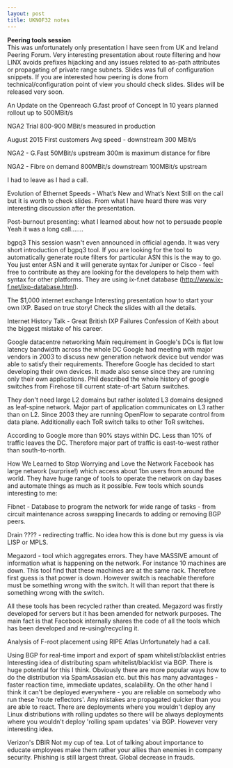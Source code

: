 ```yaml
---
layout: post
title: UKNOF32 notes
---
```


<b>Peering tools session</b><br>
This was unfortunately only presentation I have seen from UK and Ireland Peering Forum. Very interesting presentation about route filtering and how LINX avoids prefixes hijacking and any issues related to as-path attributes or propagating of private range subnets. Slides was full of configuration snippets. If you are interested how peering is done from technical/configuration point of view you should check slides. Slides will be released very soon.



An Update on the Openreach G.fast proof of Concept
In 10 years planned rollout up to 500MBit/s

NGA2 Trial
800-900 MBit/s measured in production

August 2015
First customers
Avg speed - downstream 300 MBit/s

NGA2 - G.Fast
50MBit/s upstream
300m is maximum distance for fibre

NGA2 - Fibre on demand
800MBit/s downstream
100MBit/s upstream

I had to leave as I had a call.

Evolution of Ethernet Speeds - What’s New and What’s Next
Still on the call but it is worth to check slides. From what I have heard there was very interesting discussion after the presentation.


Post-burnout presenting: what I learned about how not to persuade people
Yeah it was a long call.......

bgpq3
This session wasn't even announced in official agenda. It was very short introduction of bgpq3 tool. If you are looking for the tool to automatically generate route filters for particular ASN this is the way to go. You just enter ASN and it will generate syntax for Juniper or Cisco - feel free to contribute as they are looking for the developers to help them with syntax for other platforms. They are using ix-f.net database (http://www.ix-f.net/ixp-database.html). 

The $1,000 internet exchange
Interesting presentation how to start your own IXP. Based on true story! Check the slides with all the details.


Internet History Talk - Great British IXP Failures
Confession of Keith about the biggest mistake of his career. 


Google datacentre networking
Main requirement in Google's DCs is flat low latency bandwidth across the whole DC
Google had meeting with major vendors in 2003 to discuss new generation network device but vendor was able to satisfy their requirements. Therefore Google has decided to start developing their own devices. It made also sense since they are running only their own applications. Phil described the whole history of google switches from Firehose till current state-of-art Saturn switches. 

They don't need large L2 domains but rather isolated L3 domains designed as leaf-spine network. Major part of application communicates on L3 rather than on L2. Since 2003 they are running OpenFlow to separate control from data plane. Additionally each ToR switch talks to other ToR switches. 

According to Google more than 90% stays within DC. Less than 10% of traffic leaves the DC. Therefore major part of traffic is east-to-west rather than south-to-north.



How We Learned to Stop Worrying and Love the Network
Facebook has large network (surprise!) which access about 1bn users from around the world. They have huge range of tools to operate the network on day bases and automate things as much as it possible. Few tools which sounds interesting to me:

Fibnet - Database to program the network for wide range of tasks - from circuit maintenance across swapping linecards to adding or removing BGP peers.

Drain ???? - redirecting traffic. No idea how this is done but my guess is via LISP or MPLS.

Megazord - tool which aggregates errors. They have MASSIVE amount of information what is happening on the network. For instance 10 machines are down. This tool find that these machines are at the same rack. Therefore first guess is that power is down. However switch is reachable therefore must be something wrong with the switch. It will than report that there is something wrong with the switch.

All these tools has been recycled rather than created. Megazord was firstly developed for servers but it has been amended for network purposes. The main fact is that Facebook internally shares the code of all the tools which has been developed and re-using/recycling it.

Analysis of F-root placement using RIPE Atlas
Unfortunately had a call.

Using BGP for real-time import and export of spam whitelist/blacklist entries
Interesting idea of distributing spam whitelist/blacklist via BGP. There is huge potential for this I think. Obviously there are more popular ways how to do the distribution via SpamAssasian etc. but this has many advantages - faster reaction time, immediate updates, scalability. On the other hand I think it can't be deployed everywhere - you are reliable on somebody who run these 'route reflectors'. Any mistakes are propagated quicker than you are able to react. There are deployments where you wouldn't deploy any Linux distributions with rolling updates so there will be always deployments where you wouldn't deploy 'rolling spam updates' via BGP. However very interesting idea.

Verizon's DBIR
Not my cup of tea. Lot of talking about importance to educate employees make them rather your allies than enemies in company security. Phishing is still largest threat. Global decrease in frauds.







